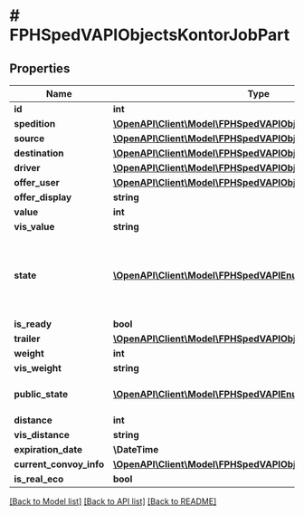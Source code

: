 # # FPHSpedVAPIObjectsKontorJobPart

## Properties

Name | Type | Description | Notes
------------ | ------------- | ------------- | -------------
**id** | **int** |  | [readonly]
**spedition** | [**\OpenAPI\Client\Model\FPHSpedVAPIObjectsSpeditionsSpedition**](FPHSpedVAPIObjectsSpeditionsSpedition.md) |  | [readonly]
**source** | [**\OpenAPI\Client\Model\FPHSpedVAPIObjectsMapsCompanyCity**](FPHSpedVAPIObjectsMapsCompanyCity.md) |  | [readonly]
**destination** | [**\OpenAPI\Client\Model\FPHSpedVAPIObjectsMapsCompanyCity**](FPHSpedVAPIObjectsMapsCompanyCity.md) |  | [readonly]
**driver** | [**\OpenAPI\Client\Model\FPHSpedVAPIObjectsUsersUser**](FPHSpedVAPIObjectsUsersUser.md) |  | [readonly]
**offer_user** | [**\OpenAPI\Client\Model\FPHSpedVAPIObjectsUsersUser**](FPHSpedVAPIObjectsUsersUser.md) |  | [readonly]
**offer_display** | **string** |  | [readonly]
**value** | **int** |  | [readonly]
**vis_value** | **string** |  | [readonly]
**state** | [**\OpenAPI\Client\Model\FPHSpedVAPIEnumsJobPartState**](FPHSpedVAPIEnumsJobPartState.md) | 0 &#x3D; WaitingDriver  1 &#x3D; WaitingPrecondition  2 &#x3D; WaitingDrive  3 &#x3D; InDrive  4 &#x3D; Finished  -1 &#x3D; NotAvaliable | [readonly]
**is_ready** | **bool** |  | [readonly]
**trailer** | [**\OpenAPI\Client\Model\FPHSpedVAPIObjectsKontorLightTrailer**](FPHSpedVAPIObjectsKontorLightTrailer.md) |  | [readonly]
**weight** | **int** |  | [readonly]
**vis_weight** | **string** |  | [readonly]
**public_state** | [**\OpenAPI\Client\Model\FPHSpedVAPIEnumsJobPublicState**](FPHSpedVAPIEnumsJobPublicState.md) | 0 &#x3D; Assigned  1 &#x3D; Intern  2 &#x3D; Extern  -1 &#x3D; NotAvailable | [readonly]
**distance** | **int** |  | [readonly]
**vis_distance** | **string** |  | [readonly]
**expiration_date** | **\DateTime** |  | [readonly]
**current_convoy_info** | [**\OpenAPI\Client\Model\FPHSpedVAPIObjectsLiveConvoyInfo**](FPHSpedVAPIObjectsLiveConvoyInfo.md) |  | [readonly]
**is_real_eco** | **bool** |  |

[[Back to Model list]](../../README.md#models) [[Back to API list]](../../README.md#endpoints) [[Back to README]](../../README.md)
